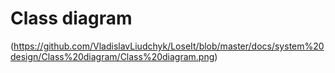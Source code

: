 # Class diagram
(https://github.com/VladislavLiudchyk/LoseIt/blob/master/docs/system%20design/Class%20diagram/Class%20diagram.png)